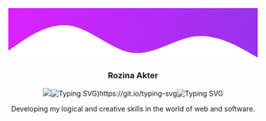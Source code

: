<img height='100em' src='https://raw.githubusercontent.com/Rozinaranu/portfolio/main/assets/wavetop.png' />

<div align='center'>
 <h3>Rozina Akter</h3>
<img height='70em' src="[https://readme-typing-svg.demolab.com?font=Questrial&weight=600&size=16&pause=1000&color=B163F7&center=true&vCenter=true&width=435&lines=Frontend+Developer+%26+Software+Engineer;Stop+talking+and+start+innovating](https://git.io/typing-svg"><img src="https://readme-typing-svg.demolab.com?font=Inter&weight=600&pause=1500&color=9733EE&vCenter=true&random=false&width=435&lines=Software+Quality+Assurance+Engineer;Ensuring+quality+for+Web+%26+Mobile+Apps" alt="Typing SVG)https://git.io/typing-svg"><img src="https://readme-typing-svg.demolab.com?font=Inter&weight=600&pause=1500&color=9733EE&vCenter=true&random=false&width=435&lines=Software+Quality+Assurance+Engineer;Ensuring+quality+for+Web+%26+Mobile+Apps" alt="Typing SVG" />
 
 <p>Developing my logical and creative skills in the world of web and software.</p>
 
</div>
